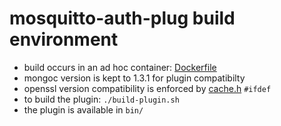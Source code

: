 # mosquitto-auth-plug build environment

- build occurs in an ad hoc container: [Dockerfile](https://github.com/iottly/iottly-mqtt-broker/blob/mqtt/mosquitto-auth-plug/Dockerfile)
- mongoc version is kept to 1.3.1 for plugin compatibilty
- openssl version compatibility is enforced by [cache.h](https://github.com/iottly/iottly-mqtt-broker/blob/mqtt/mosquitto-auth-plug/cache.h) `#ifdef`
- to build the plugin: `./build-plugin.sh`
- the plugin is available in `bin/`